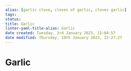```yaml
---
alias: [garlic clove, cloves of garlic, cloves garlic]
tags: 
status:
title: Garlic
linter-yaml-title-alias: Garlic
date created: Tuesday, 3rd January 2023, 15:04:57
date modified: Thursday, 19th January 2023, 22:27:27
---
```


# Garlic